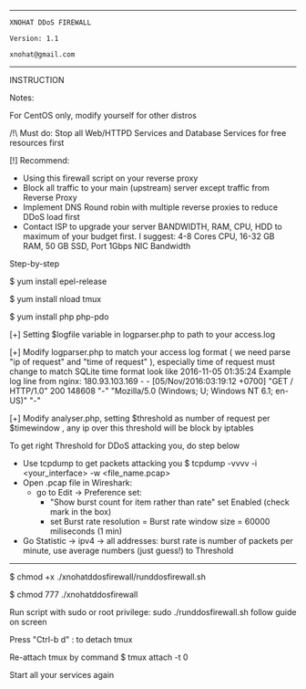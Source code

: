 ---------------------------------

	XNOHAT DDoS FIREWALL

	Version: 1.1

	xnohat@gmail.com

-----------------------------------

INSTRUCTION

Notes:

For CentOS only, modify yourself for other distros

/!\ Must do: Stop all Web/HTTPD Services and Database Services for free resources first

[!] Recommend: 
+ Using this firewall script on your reverse proxy
+ Block all traffic to your main (upstream) server except traffic from Reverse Proxy
+ Implement DNS Round robin with multiple reverse proxies to reduce DDoS load first
+ Contact ISP to upgrade your server BANDWIDTH, RAM, CPU, HDD to maximum of your budget first. I suggest: 4-8 Cores CPU, 16-32 GB RAM, 50 GB SSD, Port 1Gbps NIC Bandwidth

Step-by-step

$ yum install epel-release

$ yum install nload tmux

$ yum install php php-pdo

[+] Setting $logfile variable in logparser.php to path to your access.log

[+] Modify logparser.php to match your access log format ( we need parse "ip of request" and "time of request" ), especially time of request must change to match SQLite time format look like 2016-11-05 01:35:24
Example log line from nginx: 
180.93.103.169 - - [05/Nov/2016:03:19:12 +0700] "GET / HTTP/1.0" 200 148608 "-" "Mozilla/5.0 (Windows; U; Windows NT 6.1; en-US)" "-"

[+] Modify analyser.php, setting $threshold as number of request per $timewindow , any ip over this threshold will be 
block by iptables

To get right Threshold for DDoS attacking you, do step below

+ Use tcpdump to get packets attacking you $ tcpdump -vvvv -i <your_interface> -w <file_name.pcap> 
+ Open .pcap file in Wireshark:
	+ go to Edit -> Preference set:
		* "Show burst count for item rather than rate" set Enabled (check mark in the box)
		* set Burst rate resolution = Burst rate window size = 60000 miliseconds (1 min)
+ Go Statistic -> ipv4 -> all addresses: burst rate is number of packets per minute, use average numbers (just guess!) to Threshold

---------

$ chmod +x ./xnohatddosfirewall/runddosfirewall.sh

$ chmod 777 ./xnohatddosfirewall

Run script with sudo or root privilege: sudo ./runddosfirewall.sh
follow guide on screen

Press "Ctrl-b d" : to detach tmux

Re-attach tmux by command $ tmux attach -t 0

Start all your services again